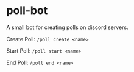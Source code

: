 # poll-bot

A small bot for creating polls on discord servers.

Create Poll:
`/poll create <name>`

Start Poll:
`/poll start <name>`

End Poll:
`/poll end <name>`
